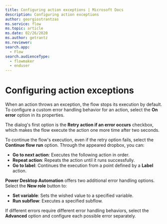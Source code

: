 ```yaml
---
title: Configuring action exceptions | Microsoft Docs
description: Configuring action exceptions
author: georgiostrantzas
ms.service: flow
ms.topic: article
ms.date: 02/26/2020
ms.author: getrantz
ms.reviewer:
search.app: 
  - Flow
search.audienceType: 
  - flowmaker
  - enduser
---
```


# Configuring action exceptions

When an action throws an exception, the flow stops its execution by default. To configure a custom error handling behavior for an action, select the **On error** option in its properties.

The dialog's first option is the **Retry action if an error occurs** checkbox, which makes the flow execute the action one more time after two seconds.

To continue the flow's execution, even if the retry option fails, select the **Continue flow run** option. Through the appeared dropbox, you can:

- **Go to next action**: Executes the following action in order.
- **Repeat action**: Repeats the action until it runs successfully. 
- **Go to label**: Continues the execution from a point defined by a **Label** action.

**Power Desktop Automation** offers two additional error handling options. Select the **New role** button to:
- **Set variable**: Sets the wished value to a specified variable.
- **Run subflow**: Executes a specified subflow. 

If different errors require different error handling behaviors, select the **Advanced** option and configure each possible error separately. 